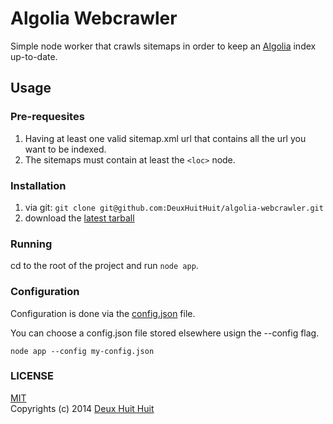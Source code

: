 # Algolia Webcrawler

Simple node worker that crawls sitemaps in order to keep an [Algolia](https://www.algolia.com/) index up-to-date.

## Usage

### Pre-requesites

1. Having at least one valid sitemap.xml url that contains all the url you want to be indexed.
2. The sitemaps must contain at least the `<loc>` node.

### Installation

1. via git: `git clone git@github.com:DeuxHuitHuit/algolia-webcrawler.git`
2. download the [latest tarball](https://github.com/DeuxHuitHuit/algolia-webcrawler/releases)

### Running

cd to the root of the project and run
`node app`.

### Configuration

Configuration is done via the
[config.json](https://github.com/DeuxHuitHuit/algolia-webcrawler/blob/master/config.json) file.

You can choose a config.json file stored elsewhere usign the --config flag.

`node app --config my-config.json`

### LICENSE

[MIT](http://deuxhuithuit.mit-license.org)    
Copyrights (c) 2014 [Deux Huit Huit](http://deuxhuithuit.com)
